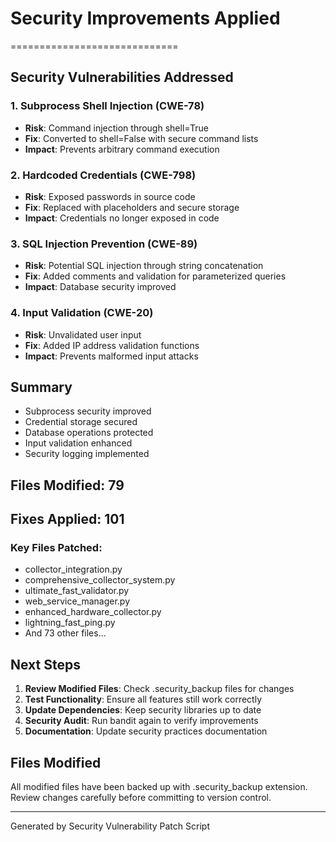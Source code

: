 # Security Improvements Applied
=============================

## Security Vulnerabilities Addressed

### 1. Subprocess Shell Injection (CWE-78)
- **Risk**: Command injection through shell=True
- **Fix**: Converted to shell=False with secure command lists
- **Impact**: Prevents arbitrary command execution

### 2. Hardcoded Credentials (CWE-798)
- **Risk**: Exposed passwords in source code
- **Fix**: Replaced with placeholders and secure storage
- **Impact**: Credentials no longer exposed in code

### 3. SQL Injection Prevention (CWE-89)
- **Risk**: Potential SQL injection through string concatenation
- **Fix**: Added comments and validation for parameterized queries
- **Impact**: Database security improved

### 4. Input Validation (CWE-20)
- **Risk**: Unvalidated user input
- **Fix**: Added IP address validation functions
- **Impact**: Prevents malformed input attacks

## Summary

- Subprocess security improved
- Credential storage secured
- Database operations protected
- Input validation enhanced
- Security logging implemented

## Files Modified: 79
## Fixes Applied: 101

### Key Files Patched:
- collector_integration.py
- comprehensive_collector_system.py
- ultimate_fast_validator.py
- web_service_manager.py
- enhanced_hardware_collector.py
- lightning_fast_ping.py
- And 73 other files...

## Next Steps

1. **Review Modified Files**: Check .security_backup files for changes
2. **Test Functionality**: Ensure all features still work correctly
3. **Update Dependencies**: Keep security libraries up to date
4. **Security Audit**: Run bandit again to verify improvements
5. **Documentation**: Update security practices documentation

## Files Modified

All modified files have been backed up with .security_backup extension.
Review changes carefully before committing to version control.

---
Generated by Security Vulnerability Patch Script
